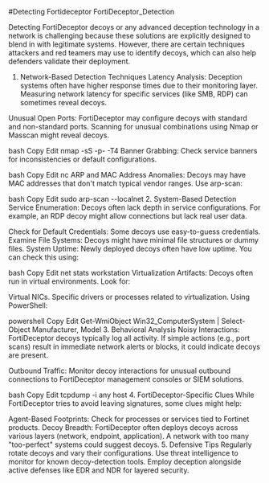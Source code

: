 #Detecting Fortideceptor
FortiDeceptor_Detection

Detecting FortiDeceptor decoys or any advanced deception technology in a network is challenging because these solutions are explicitly designed to blend in with legitimate systems. However, there are certain techniques attackers and red teamers may use to identify decoys, which can also help defenders validate their deployment.

1. Network-Based Detection Techniques
Latency Analysis: Deception systems often have higher response times due to their monitoring layer. Measuring network latency for specific services (like SMB, RDP) can sometimes reveal decoys.

Unusual Open Ports: FortiDeceptor may configure decoys with standard and non-standard ports. Scanning for unusual combinations using Nmap or Masscan might reveal decoys.

bash
Copy
Edit
nmap -sS -p- -T4 <target-ip>
Banner Grabbing: Check service banners for inconsistencies or default configurations.

bash
Copy
Edit
nc <target-ip> <port>
ARP and MAC Address Anomalies: Decoys may have MAC addresses that don't match typical vendor ranges. Use arp-scan:

bash
Copy
Edit
sudo arp-scan --localnet
2. System-Based Detection
Service Enumeration: Decoys often lack depth in service configurations. For example, an RDP decoy might allow connections but lack real user data.

Check for Default Credentials: Some decoys use easy-to-guess credentials.
Examine File Systems: Decoys might have minimal file structures or dummy files.
System Uptime: Newly deployed decoys often have low uptime. You can check this using:

bash
Copy
Edit
net stats workstation
Virtualization Artifacts: Decoys often run in virtual environments. Look for:

Virtual NICs.
Specific drivers or processes related to virtualization.
Using PowerShell:

powershell
Copy
Edit
Get-WmiObject Win32_ComputerSystem | Select-Object Manufacturer, Model
3. Behavioral Analysis
Noisy Interactions: FortiDeceptor decoys typically log all activity. If simple actions (e.g., port scans) result in immediate network alerts or blocks, it could indicate decoys are present.

Outbound Traffic: Monitor decoy interactions for unusual outbound connections to FortiDeceptor management consoles or SIEM solutions.

bash
Copy
Edit
tcpdump -i any host <decoy-ip>
4. FortiDeceptor-Specific Clues
While FortiDeceptor tries to avoid leaving signatures, some clues might help:

Agent-Based Footprints: Check for processes or services tied to Fortinet products.
Decoy Breadth: FortiDeceptor often deploys decoys across various layers (network, endpoint, application). A network with too many "too-perfect" systems could suggest decoys.
5. Defensive Tips
Regularly rotate decoys and vary their configurations.
Use threat intelligence to monitor for known decoy-detection tools.
Employ deception alongside active defenses like EDR and NDR for layered security.
